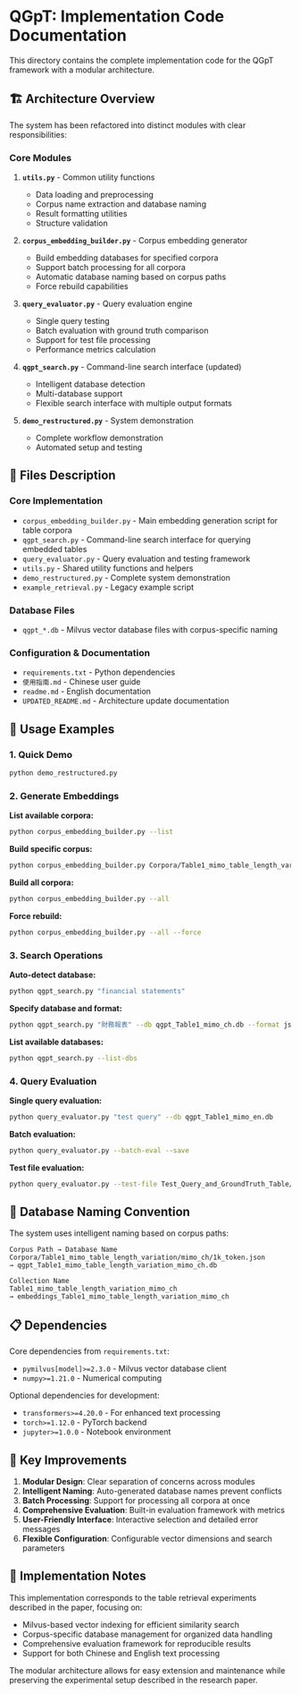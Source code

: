 # QGpT: Implementation Code Documentation

This directory contains the complete implementation code for the QGpT framework with a modular architecture.

## 🏗️ Architecture Overview

The system has been refactored into distinct modules with clear responsibilities:

### Core Modules

1. **`utils.py`** - Common utility functions
   - Data loading and preprocessing
   - Corpus name extraction and database naming
   - Result formatting utilities
   - Structure validation

2. **`corpus_embedding_builder.py`** - Corpus embedding generator
   - Build embedding databases for specified corpora
   - Support batch processing for all corpora
   - Automatic database naming based on corpus paths
   - Force rebuild capabilities

3. **`query_evaluator.py`** - Query evaluation engine
   - Single query testing
   - Batch evaluation with ground truth comparison
   - Support for test file processing
   - Performance metrics calculation

4. **`qgpt_search.py`** - Command-line search interface (updated)
   - Intelligent database detection
   - Multi-database support
   - Flexible search interface with multiple output formats

5. **`demo_restructured.py`** - System demonstration
   - Complete workflow demonstration
   - Automated setup and testing

## 📁 Files Description

### Core Implementation
- `corpus_embedding_builder.py` - Main embedding generation script for table corpora
- `qgpt_search.py` - Command-line search interface for querying embedded tables
- `query_evaluator.py` - Query evaluation and testing framework
- `utils.py` - Shared utility functions and helpers
- `demo_restructured.py` - Complete system demonstration
- `example_retrieval.py` - Legacy example script

### Database Files
- `qgpt_*.db` - Milvus vector database files with corpus-specific naming

### Configuration & Documentation
- `requirements.txt` - Python dependencies
- `使用指南.md` - Chinese user guide
- `readme.md` - English documentation
- `UPDATED_README.md` - Architecture update documentation

## 🚀 Usage Examples

### 1. Quick Demo
```bash
python demo_restructured.py
```

### 2. Generate Embeddings

**List available corpora:**
```bash
python corpus_embedding_builder.py --list
```

**Build specific corpus:**
```bash
python corpus_embedding_builder.py Corpora/Table1_mimo_table_length_variation/mimo_ch/1k_token.json
```

**Build all corpora:**
```bash
python corpus_embedding_builder.py --all
```

**Force rebuild:**
```bash
python corpus_embedding_builder.py --all --force
```

### 3. Search Operations

**Auto-detect database:**
```bash
python qgpt_search.py "financial statements"
```

**Specify database and format:**
```bash
python qgpt_search.py "財務報表" --db qgpt_Table1_mimo_ch.db --format json
```

**List available databases:**
```bash
python qgpt_search.py --list-dbs
```

### 4. Query Evaluation

**Single query evaluation:**
```bash
python query_evaluator.py "test query" --db qgpt_Table1_mimo_en.db
```

**Batch evaluation:**
```bash
python query_evaluator.py --batch-eval --save
```

**Test file evaluation:**
```bash
python query_evaluator.py --test-file Test_Query_and_GroundTruth_Table/E2E-WTQ_test.json --db qgpt_specific.db
```

## 🔧 Database Naming Convention

The system uses intelligent naming based on corpus paths:

```
Corpus Path → Database Name
Corpora/Table1_mimo_table_length_variation/mimo_ch/1k_token.json
→ qgpt_Table1_mimo_table_length_variation_mimo_ch.db

Collection Name
Table1_mimo_table_length_variation_mimo_ch
→ embeddings_Table1_mimo_table_length_variation_mimo_ch
```

## 📋 Dependencies

Core dependencies from `requirements.txt`:
- `pymilvus[model]>=2.3.0` - Milvus vector database client
- `numpy>=1.21.0` - Numerical computing

Optional dependencies for development:
- `transformers>=4.20.0` - For enhanced text processing
- `torch>=1.12.0` - PyTorch backend
- `jupyter>=1.0.0` - Notebook environment

## 🎯 Key Improvements

1. **Modular Design**: Clear separation of concerns across modules
2. **Intelligent Naming**: Auto-generated database names prevent conflicts  
3. **Batch Processing**: Support for processing all corpora at once
4. **Comprehensive Evaluation**: Built-in evaluation framework with metrics
5. **User-Friendly Interface**: Interactive selection and detailed error messages
6. **Flexible Configuration**: Configurable vector dimensions and search parameters

## 📝 Implementation Notes

This implementation corresponds to the table retrieval experiments described in the paper, focusing on:
- Milvus-based vector indexing for efficient similarity search
- Corpus-specific database management for organized data handling
- Comprehensive evaluation framework for reproducible results
- Support for both Chinese and English text processing

The modular architecture allows for easy extension and maintenance while preserving the experimental setup described in the research paper.

